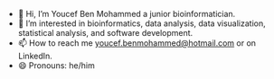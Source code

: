 - 👋 Hi, I’m Youcef Ben Mohammed a junior bioinformatician.
- 👀 I’m interested in bioinformatics, data analysis, data visualization, statistical analysis, and software development.
- 📫 How to reach me youcef.benmohammed@hotmail.com or on LinkedIn.
- 😄 Pronouns: he/him
<!---
youcef-benmohammed/youcef-benmohammed is a ✨ special ✨ repository because its `README.md` (this file) appears on your GitHub profile.
You can click the Preview link to take a look at your changes.
--->
